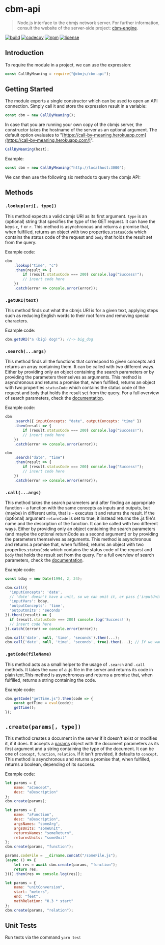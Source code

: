 # cbm-api

> Node.js interface to the cbmjs network server. For further information, consult the website of the server-side project: [cbm-engine](https://github.com/cbmjs/cbm-engine).

[![build](https://img.shields.io/github/workflow/status/cbmjs/cbm-api/ci?style=for-the-badge&logo=github&label=)](https://github.com/cbmjs/cbm-api/actions) [![codecov](https://img.shields.io/codecov/c/github/cbmjs/cbm-api.svg?style=for-the-badge)](https://codecov.io/gh/cbmjs/cbm-api) [![npm](https://img.shields.io/npm/v/@cbmjs/cbm-api.svg?style=for-the-badge)](https://www.npmjs.com/package/cbmjs/cbm-api) [![license](https://img.shields.io/github/license/cbmjs/cbm-api.svg?style=for-the-badge)](https://github.com/cbmjs/cbm-api/blob/master/LICENSE)

## Introduction

To require the module in a project, we can use the expression:

```javascript
const CallByMeaning = require("@cbmjs/cbm-api");
```

## Getting Started

The module exports a single constructor which can be used to open an API connection. Simply call it and store the expression result in a variable:

```javascript
const cbm = new CallByMeaning();
```

In case that you are running your own copy of the cbmjs server, the constructor takes the hostname of the server as an optional argument. The default option evaluates to "[https://call-by-meaning.herokuapp.com](https://call-by-meaning.herokuapp.com/)".

```javascript
CallByMeaning(host);
```

Example:

```javascript
const cbm = new CallByMeaning("http://localhost:3000");
```

We can then use the following six methods to query the cbmjs API:

## Methods

### `.lookup(uri[, type])`

This method expects a valid cbmjs URI as its first argument.
`type` is an (optional) string that specifies the type of the GET request. It can have the keys `c`, `f` or `r`. This method is asynchronous and returns a promise that, when fulfilled, returns an object with two properties.`statusCode` which contains the status code of the request and `body` that holds the result set from the query.

Example code:

```javascript
cbm
	.lookup("time", "c")
	.then(result => {
		if (result.statusCode === 200) console.log("Success!");
		// insert code here
	})
	.catch(error => console.error(error));
```

### `.getURI(text)`

This method finds out what the cbmjs URI is for a given text, applying steps such as reducing English words to their root form and removing special characters.

Example code:

```javascript
cbm.getURI("a (big) dog!"); //-> big_dog
```

### `.search(...args)`

This method finds all the functions that correspond to given concepts and returns an array containing them. It can be called with two different ways. Either by providing only an object containing the search parameters or by providing the parameters themselves as arguments. This method is asynchronous and returns a promise that, when fulfilled, returns an object with two properties.`statusCode` which contains the status code of the request and `body` that holds the result set from the query. For a full overview of search parameters, check the [documentation](https://github.com/cbmjs/cbm-engine/blob/master/docs/GETBYMEANING.md).

Example code:

```javascript
cbm
	.search({ inputConcepts: "date", outputConcepts: "time" })
	.then(result => {
		if (result.statusCode === 200) console.log("Success!");
		// insert code here
	})
	.catch(error => console.error(error));

cbm
	.search("date", "time")
	.then(result => {
		if (result.statusCode === 200) console.log("Success!");
		// insert code here
	})
	.catch(error => console.error(error));
```

### `.call(...args)`

This method takes the search parameters and after finding an appropriate function - a function with the same concepts as inputs and outputs, but (maybe) in different units, that is - executes it and returns the result. If the (optional) argument `returnCode` is set to true, it instead returns the .js file's name and the description of the function. It can be called with two different ways. Either by providing only an object containing the search parameters (and maybe the optional returnCode as a second argument) or by providing the parameters themselves as arguments. This method is asynchronous and returns a promise that, when fulfilled, returns an object with two properties.`statusCode` which contains the status code of the request and `body` that holds the result set from the query. For a full overview of search parameters, check the [documentation](https://github.com/cbmjs/cbm-engine/blob/master/docs/CALLBYMEANING.md).

Example code:

```javascript
const bday = new Date(1994, 2, 24);

cbm.call({
  'inputConcepts': 'date',
  // 'date' doesn't have a unit, so we can omit it, or pass {'inputUnits': null} or {'inputUnits': []} or {'inputUnits: '-'} or {'inputUnits': 'date'}
  'inputVars': bday,
  'outputConcepts': 'time',
  'outputUnits': 'seconds'
}).then((result) => {
  if (result.statusCode === 200) console.log('Success!');
  // insert code here
}).catch((error) => console.error(error));

cbm.call('date', null, 'time', 'seconds').then(...);
cbm.call('date', null, 'time', 'seconds', true).then(...); // If we want the source code
```

### `.getCode(fileName)`

This method acts as a small helper to the usage of `.search` and `.call` methods. It takes the `name` of a .js file in the server and returns its code in plain text.This method is asynchronous and returns a promise that, when fulfilled, returns a string containing the code.

Example code:

```javascript
cbm.getCode("getTime.js").then(code => {
	const getTime = eval(code);
	getTime();
});
```

## `.create(params[, type])`

This method creates a document in the server if it doesn't exist or modifies it, if it does. It accepts a [params](https://github.com/cbmjs/cbm-engine/blob/master/docs/MODELS.md) object with the document parameters as its first argument and a string containing the type of the document. It can be one of `concept`, `function`, `relation`. If it isn't provided, it defaults to `concept`. This method is asynchronous and returns a promise that, when fulfilled, returns a boolean, depending of its success.

Example code:

```javascript
let params = {
	name: "aConcept",
	desc: "aDescription"
};
cbm.create(params);
```

```javascript
let params = {
	name: "aFunction",
	desc: "aDescription",
	argsNames: "someArg",
	argsUnits: "someUnit",
	returnsNames: "someReturn",
	returnsUnits: "someUnit"
};
cbm.create(params, "function");

params.codeFile = __dirname.concat("/someFile.js");
(async () => {
	let res = await cbm.create(params, "function");
	return res;
})().then(res => console.log(res));
```

```javascript
let params = {
	name: "unitConversion",
	start: "meters",
	end: "feet",
	mathRelation: "0.3 * start"
};
cbm.create(params, "relation");
```

## Unit Tests

Run tests via the command `yarn test`
